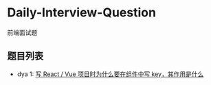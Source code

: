 # Daily-Interview-Question
前端面试题

## 题目列表

* dya 1:    [ 写 React / Vue 项目时为什么要在组件中写 key，其作用是什么 ](https://github.com/wangchunqi1993/Daily-Interview-Question/tree/master/day1)

